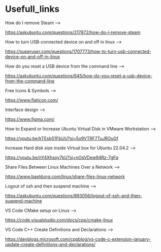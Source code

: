# Usefull_links

How do I remove Steam -->

https://askubuntu.com/questions/217872/how-do-i-remove-steam

How to turn USB-connected device on and off in linux -->

https://superuser.com/questions/1707773/how-to-turn-usb-connected-device-on-and-off-in-linux

How do you reset a USB device from the command line -->

https://askubuntu.com/questions/645/how-do-you-reset-a-usb-device-from-the-command-line

Free Icons & Symbols -->

https://www.flaticon.com/

Interface design -->

https://www.figma.com/

How to Expand or Increase Ubuntu Virtual Disk in VMware Workstation -->

https://youtu.be/kTEsbS1FbUU?si=5o9VTRF7TuJROuGf

Increase Hard disk size inside Virtual box for Ubuntu 22.04.2 -->

https://youtu.be/nY4Xhsoy7kU?si=nOsVDew94Rz-7gFq

Share Files Between Linux Machines Over a Network -->

https://www.baeldung.com/linux/share-files-linux-network

Logout of ssh and then suspend machine -->

https://askubuntu.com/questions/893056/logout-of-ssh-and-then-suspend-machine

VS Code CMake setup on Linux -->

https://code.visualstudio.com/docs/cpp/cmake-linux

VS Code C++ Create Definitions and Declarations -->

https://devblogs.microsoft.com/cppblog/vs-code-c-extension-january-update-create-definitions-and-declarations/




